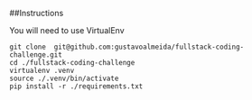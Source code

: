 ##Instructions

You will need to use VirtualEnv

    git clone  git@github.com:gustavoalmeida/fullstack-coding-challenge.git
    cd ./fullstack-coding-challenge
    virtualenv .venv
    source ./.venv/bin/activate
    pip install -r ./requirements.txt